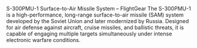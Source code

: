 S-300PMU-1 Surface-to-Air Missile System – FlightGear 
The S-300PMU-1 is a high-performance, long-range surface-to-air missile (SAM) system developed by the Soviet Union and later modernized by Russia. Designed for air defense against aircraft, cruise missiles, and ballistic threats, it is capable of engaging multiple targets simultaneously under intense electronic warfare conditions.

